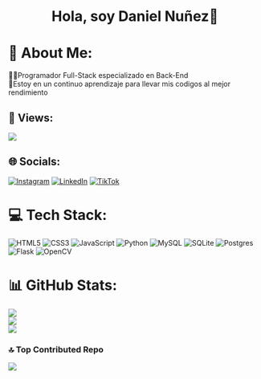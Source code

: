 <div align="center">
<h1 align="center">Hola, soy Daniel Nuñez👋</h1>
</div>


# 💫 About Me:
👨‍💻Programador Full-Stack especializado en Back-End <br>📖Estoy en un continuo aprendizaje para llevar mis codigos al mejor rendimiento <br>


## 🔎 Views:
[![](https://visitcount.itsvg.in/api?id=daniel234423&icon=0&color=10)](https://visitcount.itsvg.in)


## 🌐 Socials:
[![Instagram](https://img.shields.io/badge/Instagram-%23E4405F.svg?logo=Instagram&logoColor=white)](https://instagram.com/daniel_antonio230130) [![LinkedIn](https://img.shields.io/badge/LinkedIn-%230077B5.svg?logo=linkedin&logoColor=white)](https://www.linkedin.com/in/daniel-nu%C3%B1ez-07422728b/?utm_source=share&utm_campaign=share_via&utm_content=profile&utm_medium=android_app) [![TikTok](https://img.shields.io/badge/TikTok-%23000000.svg?logo=TikTok&logoColor=white)](https://tiktok.com/@daniel_antonio2301) 

# 💻 Tech Stack:
![HTML5](https://img.shields.io/badge/html5-%23E34F26.svg?style=for-the-badge&logo=html5&logoColor=white) ![CSS3](https://img.shields.io/badge/css3-%231572B6.svg?style=for-the-badge&logo=css3&logoColor=white) ![JavaScript](https://img.shields.io/badge/javascript-%23323330.svg?style=for-the-badge&logo=javascript&logoColor=%23F7DF1E) ![Python](https://img.shields.io/badge/python-3670A0?style=for-the-badge&logo=python&logoColor=ffdd54) ![MySQL](https://img.shields.io/badge/mysql-%2300000f.svg?style=for-the-badge&logo=mysql&logoColor=white) ![SQLite](https://img.shields.io/badge/sqlite-%2307405e.svg?style=for-the-badge&logo=sqlite&logoColor=white) ![Postgres](https://img.shields.io/badge/postgres-%23316192.svg?style=for-the-badge&logo=postgresql&logoColor=white) ![Flask](https://img.shields.io/badge/flask-%23000.svg?style=for-the-badge&logo=flask&logoColor=white) ![OpenCV](https://img.shields.io/badge/opencv-%23white.svg?style=for-the-badge&logo=opencv&logoColor=white) 
# 📊 GitHub Stats:
![](https://github-readme-stats.vercel.app/api?username=daniel234423&theme=dracula&hide_border=false&include_all_commits=true&count_private=true)<br/>
![](https://github-readme-streak-stats.herokuapp.com/?user=daniel234423&theme=dracula&hide_border=false)<br/>
![](https://github-readme-stats.vercel.app/api/top-langs/?username=daniel234423&theme=dracula&hide_border=false&include_all_commits=true&count_private=true&layout=compact)

### 🔝 Top Contributed Repo
![](https://github-contributor-stats.vercel.app/api?username=daniel234423&limit=5&theme=dracula&combine_all_yearly_contributions=true)


